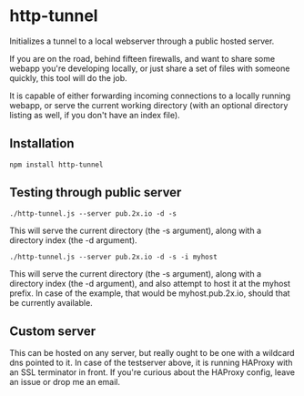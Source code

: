 # http-tunnel

Initializes a tunnel to a local webserver through a public hosted server.

If you are on the road, behind fifteen firewalls, and want to share some webapp you're developing locally, or just share a set of files with someone quickly, this tool will do the job.

It is capable of either forwarding incoming connections to a locally running webapp, or serve the current working directory (with an optional directory listing as well, if you don't have an index file).

## Installation

`npm install http-tunnel`

## Testing through public server

`./http-tunnel.js --server pub.2x.io -d -s`

This will serve the current directory (the -s argument), along with a directory index (the -d argument).

`./http-tunnel.js --server pub.2x.io -d -s -i myhost`

This will serve the current directory (the -s argument), along with a directory index (the -d argument), and also attempt to host it at the myhost prefix. In case of the example, that would be myhost.pub.2x.io, should that be currently available.

## Custom server

This can be hosted on any server, but really ought to be one with a wildcard dns pointed to it. In case of the testserver above, it is running HAProxy with an SSL terminator in front. If you're curious about the HAProxy config, leave an issue or drop me an email.
